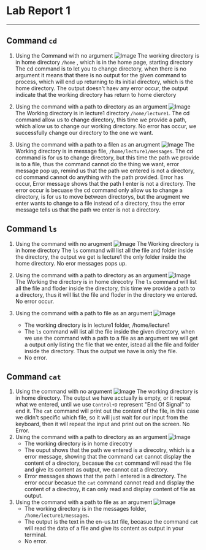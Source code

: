 # **Lab Report 1**
***

## Command `cd`
1. Using the Command with no argument
![Image](cdwithnoargument.png)
   The working directory is in home directory `/home` , which is in the home page, starting directory
   The cd command is to let you to change directory, when there is no argument it means that there is no output for the given command to process, which will end up returning to its initial directory, which is the home directory.
   The output doesn't haev any error occur, the output indicate that the working directory has return to home dierctory

2. Using the command with a path to directory as an argument
![Image](cdwithdirectory.png)
   The Working directory is in lecture1 directory `/home/lecture1`.
   The cd command allow us to change directory, this time we provide a path, which allow us to change our working directory.
   No error has occur, we successfully change our directory to the one we want.

3. Using the command with a path to a filen as an arugment
 ![Image](cdwithfile.png)
  The Working directory is in message file, `/home/lecture1/messages`.
  The cd command is for us to change directory, but this time the path we provide is to a file, thus the command cannot do the thing we want, error message pop up, remind us that the path we entered is not a directory, cd command cannot do anything with the path provided.
  Error has occur, Error message shows that the path I enter is not a directory. The error occur is becuase the cd command only allow us to change a directory, is for us to move between directorys, but the arugment we enter wants to change to a file instead of a directory, thsu the error message tells us that the path we enter is not a directory.

## Command `ls`

1. Using the command with no arugment
![Image](lswithnoargument.png)
   The Working directory is in home directory
   The `ls` command will list all the file and folder inside the directory, the output we get is lecture1 the only folder inside the home directory.
   No eror messages pops up.
   
2. Using the command with a path to directory as an argument
   ![Image](lswithdirectory.png)
   The Working the directory is in home direcotry
   The `ls` command will list all the file and floder inside the directory, this time we provide a path to a directory, thus it will list the file and floder in the directory we entered.
   No error occur.
   
3. Using the command with a path to file as an argument
   ![Image](lswithfile.png)
   * The working directory is in lecture1 folder, /home/lecture1
   * The `ls` command will list all the file inside the given directory, when we use the command with a path to a file as an argument we will get a output only listing the file that we enter, istead all the file and folder inside the directory. Thus the output we have is only the file.
   * No error.
## Command `cat`
   
1. Using the command with no argument
![Image](catwithnoargument.png)
   The working directory is in home directory.
   The output we have acctually is empty, or it repeat what we entered, until we use `Control+D` represent "End Of Signal" to end it.    The `cat` command will print out the content of the file, in this case we didn't specific which file, so it will just wait for our input from the keyboard, then it will repeat the input and print out on the screen.
   No Error.
2. Using the command with a path to directory as an argument
   ![Image](catwithdirectory.png)
   * The working directory is in home direcotry
   * The ouput shows that the path we entered is a direcotry, which is a error message, showing that the command `cat` cannot display the content of a directory, becasue the `cat` command will read the file and give its content as output, we cannot cat a directory.
   * Error messages shows that the path I entered is a directory. The error occur becasue the `cat` command cannot read and display the content of a directroy, it can only read and display content of file as output.
3. Using the command with a path to file as an argument
   ![Image](catwithfile.png)
   * The working directory is in the messages folder, `/home/lecture1/messages`.
   * The output is the text in the en-us.txt file, becasue the command `cat` will read the data of a file and give its content as output in your terminal.
   * No error.

